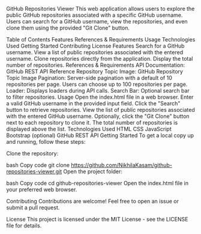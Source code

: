 GitHub Repositories Viewer
This web application allows users to explore the public GitHub repositories associated with a specific GitHub username. Users can search for a GitHub username, view the repositories, and even clone them using the provided "Git Clone" button.

Table of Contents
Features
References & Requirements
Usage
Technologies Used
Getting Started
Contributing
License
Features
Search for a GitHub username.
View a list of public repositories associated with the entered username.
Clone repositories directly from the application.
Display the total number of repositories.
References & Requirements
API Documentation: GitHub REST API Reference
Repository Topic Image: GitHub Repository Topic Image
Pagination: Server-side pagination with a default of 10 repositories per page. Users can choose up to 100 repositories per page.
Loader: Displays loaders during API calls.
Search Bar: Optional search bar to filter repositories.
Usage
Open the index.html file in a web browser.
Enter a valid GitHub username in the provided input field.
Click the "Search" button to retrieve repositories.
View the list of public repositories associated with the entered GitHub username.
Optionally, click the "Git Clone" button next to each repository to clone it.
The total number of repositories is displayed above the list.
Technologies Used
HTML
CSS
JavaScript
Bootstrap (optional)
GitHub REST API
Getting Started
To get a local copy up and running, follow these steps:

Clone the repository:

bash
Copy code
git clone https://github.com/NikhilaKasam/github-repositories-viewer.git
Open the project folder:

bash
Copy code
cd github-repositories-viewer
Open the index.html file in your preferred web browser.

Contributing
Contributions are welcome! Feel free to open an issue or submit a pull request.

License
This project is licensed under the MIT License - see the LICENSE file for details.

